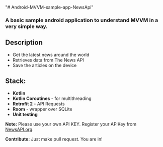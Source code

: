 "# Android-MVVM-sample-app-NewsApi" 

### A basic sample android application to understand MVVM in a very simple way.

## Description
- Get the latest news around the world 
- Retrieves data from The News API
- Save the articles on the device

## Stack:
- **Kotlin**
- **Kotlin Coroutines** - for multithreading
- **Retrofit 2** - API Requests
- **Room** - wrapper over SQLite
- **Unit testing**



**Note:** Please use your own API KEY. Register your APIKey from [NewsAPI.org](https://newsapi.org).


**Contribute:** Just make pull request. You are in!

